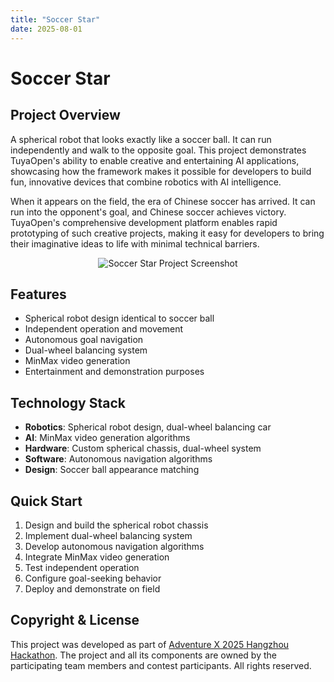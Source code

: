 ```yaml
---
title: "Soccer Star"
date: 2025-08-01
---
```


<BackToProjects />

# Soccer Star

## Project Overview

A spherical robot that looks exactly like a soccer ball. It can run independently and walk to the opposite goal. This project demonstrates TuyaOpen's ability to enable creative and entertaining AI applications, showcasing how the framework makes it possible for developers to build fun, innovative devices that combine robotics with AI intelligence.

When it appears on the field, the era of Chinese soccer has arrived. It can run into the opponent's goal, and Chinese soccer achieves victory. TuyaOpen's comprehensive development platform enables rapid prototyping of such creative projects, making it easy for developers to bring their imaginative ideas to life with minimal technical barriers.

<p align="center">
  <img
    src="https://images.tuyacn.com/fe-static/docs/img/61811184-3563-4a14-93e1-c603dcb29395.jpg"
    alt="Soccer Star Project Screenshot"
    style={{
      width: "80%",
      borderRadius: "12px",
      boxShadow: "0 2px 16px rgba(0,0,0,0.08)"
    }}
  />
</p>

## Features

- Spherical robot design identical to soccer ball
- Independent operation and movement
- Autonomous goal navigation
- Dual-wheel balancing system
- MinMax video generation
- Entertainment and demonstration purposes

## Technology Stack

- **Robotics**: Spherical robot design, dual-wheel balancing car
- **AI**: MinMax video generation algorithms
- **Hardware**: Custom spherical chassis, dual-wheel system
- **Software**: Autonomous navigation algorithms
- **Design**: Soccer ball appearance matching

## Quick Start

1. Design and build the spherical robot chassis
2. Implement dual-wheel balancing system
3. Develop autonomous navigation algorithms
4. Integrate MinMax video generation
5. Test independent operation
6. Configure goal-seeking behavior
7. Deploy and demonstrate on field

## Copyright & License

This project was developed as part of [Adventure X 2025 Hangzhou Hackathon](https://adventure-x.org/zh). The project and all its components are owned by the participating team members and contest participants. All rights reserved.
